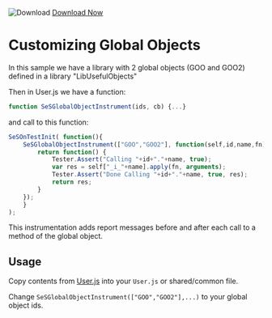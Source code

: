 ![Download](https://github.githubassets.com/images/icons/emoji/unicode/23ec.png?v8) [Download Now](https://inflectra.github.io/DownGit/#/home?url=https://github.com/Inflectra/rapise-powerpack/tree/master/InstrumentGlobalObject)

# Customizing Global Objects

In this sample we have a library with 2 global objects (GOO and GOO2) defined in a library "LibUsefulObjects"

Then in User.js we have a function:

```javascript
function SeSGlobalObjectInstrument(ids, cb) {...}
```

and call to this function:

```javascript
SeSOnTestInit( function(){
	SeSGlobalObjectInstrument(["GOO","GOO2"], function(self,id,name,fn) {
		return function() {
			Tester.Assert("Calling "+id+"."+name, true);
			var res = self["_i_"+name].apply(fn, arguments);
			Tester.Assert("Done Calling "+id+"."+name, true, res);
			return res;
		}
	});
	}
);
```

This instrumentation adds report messages before and after each call to a method of the global object.

## Usage

Copy contents from [User.js](User.js) into your `User.js` or shared/common file.

Change `SeSGlobalObjectInstrument(["GOO","GOO2"],...)` to your global object ids.

